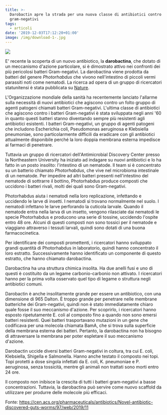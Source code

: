 ```yaml
---
title: >-
  Darobactin apre la strada per una nuova classe di antibiotici contro i
  gram-negativi
tags:
  - articoli
date: '2019-12-03T17:12:20+01:00'
image: /img/download-1-.jpg
---
```

![](/img/download-1-.jpg)

E' recente la scoperta di un nuovo antibiotico, la **darobactina**, che dotato di un meccanismo d'azione particolare, si è dimostrato attivo nei confronti dei più pericolosi batteri Gram-negativi. La darobactina viene prodotta da batteri del genere _Photorhabdus_ che vivono nell'intestino di piccoli vermi parassiti noti come nematodi. La ricerca ad opera di un gruppo di ricercatori statunitensi è stata pubblicata su [Nature](https://www.nature.com/articles/s41586-019-1791-1).

L'Organizzazione mondiale della sanità ha recentemente lanciato l'allarme sulla necessità di nuovi antibiotici che agiscono contro un folto gruppo di agenti patogeni chiamati batteri Gram-negativi. L'ultima classe di antibiotici che agiscono contro i batteri Gram-negativi è stata sviluppata negli anni '60 in quanto questi batteri stanno diventando sempre più resistenti agli antibiotici esistenti. I batteri Gram-negativi, un gruppo di agenti patogeni che includono Escherichia coli, Pseudomonas aeruginosa e Klebsiella pneumoniae, sono particolarmente difficili da eradicare con gli antibiotici attualmente disponibile perché la loro doppia membrana esterna impedisce ai farmaci di penetrare.

Tuttavia un gruppo di ricercatori dell'Antimicrobial Discovery Center presso la Northeastern University ha iniziato ad indagare su nuovi antibiotici e lo ha fatto in un posto insolito: l'intestino di un nematode. Il team si è concentrato su un batterio chiamato _Photorhabdus_, che vive nel microbioma intestinale di un nematode. Per impedire ad altri batteri presenti nell'intestino del nematode di sottrarre il bottino, Photorhabdus produce composti che uccidono i batteri rivali, molti dei quali sono Gram-negativi.

Photorhabdus aiuta i nematodi nella loro replicazione, infettando e uccidendo le larve di insetti. I nematodi si trovano normalmente nel suolo. I nematodi infettano le larve perforando la cuticola larvale. Quando il nematode entra nella larva di un insetto, vengono rilasciate dai nematodi le specie Photorhabdus e producono una serie di tossine, uccidendo l'ospite entro 48 ore. Alcuni di questi composti non sono tossici per il nematode e viaggiano attraverso i tessuti larvali, quindi sono dotati di una buona farmacocinetica. 

Per identificare dei composti promettenti, i ricercatori hanno sviluppato grandi quantità di Photorhabdus in laboratorio, quindi hanno concentrato il loro estratto. Successivamente hanno identificato un componente di questo estratto, che hanno chiamato darobactina.

Darobactina ha una struttura chimica insolita. Ha due anelli fusi e uno di questi è costituito da un legame carbonio-carbonio non attivato. I ricercatori hanno per la prima volta osservato quel tipo di legame o struttura negli antibiotici comuni.

Darobactin è anche insolitamente grande per essere un antibiotico, con una dimensione di 965 Dalton. È troppo grande per penetrare nelle membrane batteriche dei Gram-negativi, quindi non è stato immediatamente chiaro quale fosse il suo meccanismo d'azione. Per scoprirlo, i ricercatori hanno esposto ripetutamente E. coli al composto fino a quando non sono emersi batteri resistenti. Quei batteri trasportavano mutazioni in un gene che codificava per una molecola chiamata BamA, che si trova sulla superficie della membrana esterna dei batteri. Pertanto, la darobactina non ha bisogno di attraversare la membrana per poter espletare il suo meccanismo d'azione. 

Darobactin uccide diversi batteri Gram-negativi in ​​coltura, tra cui E. coli, Klebsiella, Shigella e Salmonella. Hanno anche testato il composto nei topi. Topi protetti a dose singola infettati da E. coli, K. pneumoniae e P. aeruginosa, senza tossicità, mentre gli animali non trattati sono morti entro 24 ore.

Il composto non inibisce la crescita di tutti i batteri gram-negativi a basse concentrazioni. Tuttavia, la darobactina può servire come nuovo scaffold da utilizzare per produrre delle molecole più efficaci.

Fonte: https://cen.acs.org/pharmaceuticals/antibiotics/Novel-antibiotic-discovered-guts-worms/97/web/2019/11
